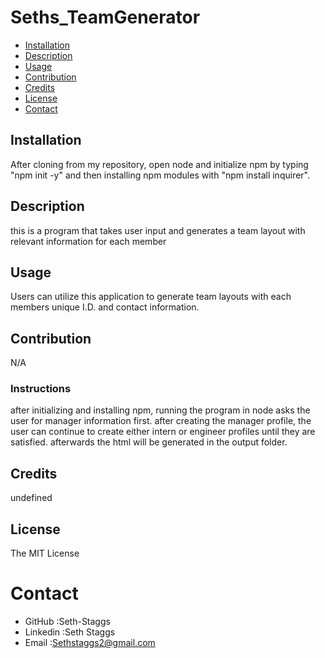 # Seths_TeamGenerator
* [Installation](#installation)
* [Description](#description)
* [Usage](#usage)
* [Contribution](#contribution)
* [Credits](#credits)
* [License](#license)
* [Contact](#contact)
## Installation
After cloning from my repository, open node and initialize npm by typing "npm init -y" and then installing npm modules with "npm install inquirer".
## Description
this is a program that takes user input and generates a team layout with relevant information for each member
## Usage
Users can utilize this application to generate team layouts with each members unique I.D. and contact information.
## Contribution
N/A
### Instructions
after initializing and installing npm, running the program in node asks the user for manager information first. after creating the manager profile, the user can continue to create either intern or engineer profiles until they are satisfied. afterwards the html will be generated in the output folder.
## Credits
undefined
## License
The MIT License
    
# Contact
* GitHub :Seth-Staggs
* Linkedin :Seth Staggs
* Email :Sethstaggs2@gmail.com
